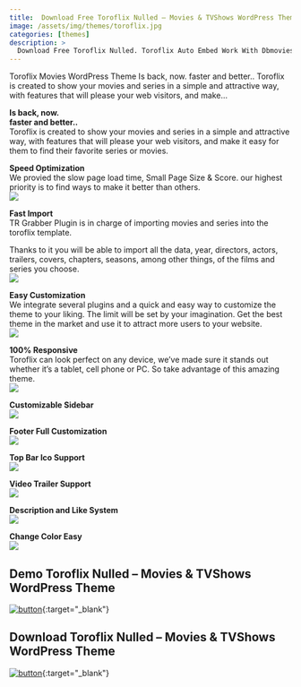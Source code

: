 ```yaml
---
title:  Download Free Toroflix Nulled – Movies & TVShows WordPress Theme
image: /assets/img/themes/toroflix.jpg
categories: [themes]
description: >
  Download Free Toroflix Nulled. Toroflix Auto Embed Work With Dbmovies toroflix Is a Clean WordPress Theme For movies Full Auto Embed
---
```


Toroflix Movies WordPress Theme Is back, now. faster and better.. Toroflix is created to show your movies and series in a simple and attractive way, with features that will please your web visitors, and make...  

**Is back, now.**  
**faster and better..**  
Toroflix is created to show your movies and series in a simple and attractive way, with features that will please your web visitors, and make it easy for them to find their favorite series or movies.  

**Speed Optimization**  
We provied the slow page load time, Small Page Size & Score. our highest priority is to find ways to make it better than others.  
![](/assets/img/themes/toroflix-fast.png)  

**Fast Import**  
TR Grabber Plugin is in charge of importing movies and series into the toroflix template.  

Thanks to it you will be able to import all the data, year, directors, actors, trailers, covers, chapters, seasons, among other things, of the films and series you choose.  
![](/assets/img/themes/import.png)   

**Easy Customization**  
We integrate several plugins and a quick and easy way to customize the theme to your liking. The limit will be set by your imagination. Get the best theme in the market and use it to attract more users to your website.  
![](/assets/img/themes/customize.png)   

**100% Responsive**  
Toroflix can look perfect on any device, we’ve made sure it stands out whether it’s a tablet, cell phone or PC. So take advantage of this amazing theme.  
![](/assets/img/themes/cel-pc.png)   

**Customizable Sidebar**  
![](/assets/img/themes/sidebar.png)   

**Footer Full Customization**  
![](/assets/img/themes/footer.png)   

**Top Bar Ico Support**  
![](/assets/img/themes/topbar.png)   

**Video Trailer Support**  
![](/assets/img/themes/preview.png)   

**Description and Like System**  
![](/assets/img/themes/description.png)   

**Change Color Easy**  
![](/assets/img/themes/change-color.png)  

## Demo Toroflix Nulled – Movies & TVShows WordPress Theme
[![button](/assets/img/demo.png)](https://torothemes.com/themes/toroflix/){:target="_blank"}  

## Download Toroflix Nulled – Movies & TVShows WordPress Theme
[![button](/assets/img/download.png)](http://gestyy.com/e05Bxv){:target="_blank"}  
